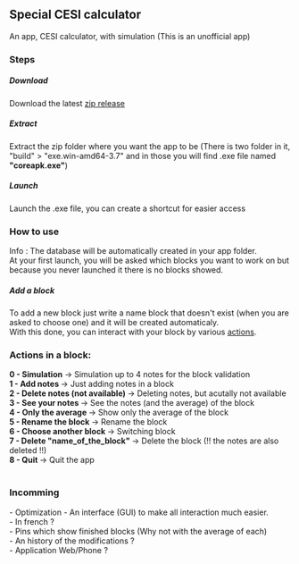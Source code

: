 
<h2>Special CESI calculator</h2>
An app, CESI calculator, with simulation (This is an unofficial app)
<h3>Steps</h3>
<h5>Download</h5>
Download the latest <a href="https://github.com/Yugoow/Prosy/releases">zip release</a> 
<h5>Extract</h5>
Extract the zip folder where you want the app to be (There is two folder in it, "build" > "exe.win-amd64-3.7" and in those you will find .exe file named <strong>"coreapk.exe"</strong>)
<h5>Launch</h5>
Launch the .exe file, you can create a shortcut for easier access
<br>
<h3>How to use</h3>
Info : The database will be automatically created in your app folder.<br>
At your first launch, you will be asked which blocks you want to work on but because you never launched it there is no blocks showed.
<h5>Add a block</h5>
To add a new block just write a name block that doesn't exist (when you are asked to choose one) and it will be created automaticaly.<br>
With this done, you can interact with your block by various <a href="#actions">actions</a>.<br>


<h3 class="actions">Actions in a block:</h3>
<strong>0 - Simulation</strong> -> Simulation up to 4 notes for the block validation<br>
<strong>1 - Add notes </strong> -> Just adding notes in a block<br>
<strong>2 - Delete notes (not available) </strong> -> Deleting notes, but acutally not available<br>
<strong>3 - See your notes </strong> -> See the notes (and the average) of the block<br>
<strong>4 - Only the average </strong> -> Show only the average of the block<br>
<strong>5 - Rename the block </strong> -> Rename the block<br>
<strong>6 - Choose another block </strong> -> Switching block<br>
<strong>7 - Delete "name_of_the_block" </strong> -> Delete the block (!! the notes are also deleted !!)<br>
<strong>8 - Quit </strong> -> Quit the app<br>
<br>

<h3>Incomming</h3>
- Optimization
- An interface (GUI) to make all interaction much easier.<br>
- In french ?<br>
- Pins which show finished blocks (Why not with the average of each)<br>
- An history of the modifications ?<br>
- Application Web/Phone ?<br>